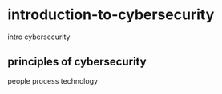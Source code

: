 # introduction-to-cybersecurity
intro cybersecurity

## principles of cybersecurity
people
process
technology
